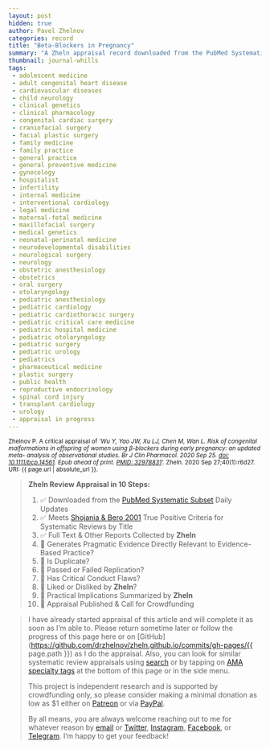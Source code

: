 ```yaml
---
layout: post
hidden: true
author: Pavel Zhelnov
categories: record
title: "Beta-Blockers in Pregnancy"
summary: "A Zheln appraisal record downloaded from the PubMed Systematic Subset daily updates."
thumbnail: journal-whills
tags:
 - adolescent medicine
 - adult congenital heart disease
 - cardiovascular diseases
 - child neurology
 - clinical genetics
 - clinical pharmacology
 - congenital cardiac surgery
 - craniofacial surgery
 - facial plastic surgery
 - family medicine
 - family practice
 - general practice
 - general preventive medicine
 - gynecology
 - hospitalist
 - infertility
 - internal medicine
 - interventional cardiology
 - legal medicine
 - maternal-fetal medicine
 - maxillofacial surgery
 - medical genetics
 - neonatal-perinatal medicine
 - neurodevelopmental disabilities
 - neurological surgery
 - neurology
 - obstetric anesthesiology
 - obstetrics
 - oral surgery
 - otolaryngology
 - pediatric anesthesiology
 - pediatric cardiology
 - pediatric cardiothoracic surgery
 - pediatric critical care medicine
 - pediatric hospital medicine
 - pediatric otolaryngology
 - pediatric surgery
 - pediatric urology
 - pediatrics
 - pharmaceutical medicine
 - plastic surgery
 - public health
 - reproductive endocrinology
 - spinal cord injury
 - transplant cardiology
 - urology
 - appraisal in progress
---
```


<small id="citation">Zhelnov P. A critical appraisal of _‘Wu Y, Yao JW, Xu LJ, Chen M, Wan L. Risk of congenital malformations in offspring of women using β-blockers during early pregnancy: an updated meta- analysis of observational studies. Br J Clin Pharmacol. 2020 Sep 25. [doi: 10.1111/bcp.14561](https://doi.org/10.1111/bcp.14561). Epub ahead of print. [PMID: 32978831](https://pubmed.gov/32978831)’._ Zheln. 2020 Sep 27;40(1):r6d27. URI: {{ page.url | absolute_url }}.</small>

> **Zheln Review Appraisal in 10 Steps:**
>
> 1. ✅ Downloaded from the [PubMed Systematic Subset](https://github.com/p1m-ortho/qs-global-ortho-search-queries/blob/global-sr-query/README.md) Daily Updates
> 2. ✅ Meets [Shojania & Bero 2001](https://www.researchgate.net/publication/11820967_Taking_Advantage_of_the_Explosion_of_Systematic_Reviews_An_Efficient_MEDLINE_Search_Strategy) True Positive Criteria for Systematic Reviews by Title
> 3. ✅ Full Text & Other Reports Collected by **Zheln**
> 4. 🔄 Generates Pragmatic Evidence Directly Relevant to Evidence-Based Practice?
> 5. 🔄 Is Duplicate?
> 6. 🔄 Passed or Failed Replication?
> 7. 🔄 Has Critical Conduct Flaws?
> 8. 🔄 Liked or Disliked by **Zheln**?
> 9. 🔄 Practical Implications Summarized by **Zheln**
> 10. 🔄 Appraisal Published & Call for Crowdfunding

> I have already started appraisal of this article and will complete it as soon as I’m able to. Please return sometime later or follow the progress of this page here or on [GitHub](https://github.com/drzhelnov/zheln.github.io/commits/gh-pages/{{ page.path }}) as I do the appraisal. Also, you can look for similar systematic review appraisals using [search](/search/) or by tapping on [AMA specialty tags](/browse/) at the bottom of this page or in the side menu.
>
> This project is independent research and is supported by crowdfunding only, so please consider making a minimal donation as low as $1 either on [Patreon](https://patreon.com/zheln) or via [PayPal](https://paypal.me/pjelnov).
>
> By all means, you are always welcome reaching out to me for whatever reason by [email](mailto:pavel@zheln.com) or [Twitter](https://twitter.com/drzhelnov), [Instagram](https://instagram.com/igzheln), [Facebook](https://facebook.com/drzhelnov), or [Telegram](https://t.me/drzhelnov). I’m happy to get your feedback!
